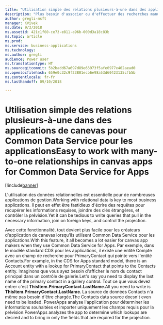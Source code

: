 ```yaml
---
title: "Utilisation simple des relations plusieurs-à-une dans des applications de canevas pour Common Data Service pour les applications"
description: "Plus besoin d'associer ou d'effectuer des recherches manuellement. PowerApps développe automatiquement les relations plusieurs-à-une, ainsi les informations sont à portée de main."
author: gregli-msft
manager: KVivek
ms.date: 9/3/2018
ms.assetid: 421c1f60-ce73-e811-a96b-000d3a18c83b
ms.topic: article
ms.prod: 
ms.service: business-applications
ms.technology: 
ms.author: gregli
audience: Power user
ms.translationtype: HT
ms.sourcegitcommit: 5b2badd67a697d89e63973f5afe0977e402aead0
ms.openlocfilehash: 659e0c32c9f23801ecb6e98a53d60423135cfb5b
ms.contentlocale: fr-fr
ms.lasthandoff: 09/10/2018

---
```

# <a name="easy-to-work-with-many-to-one-relationships-in-canvas-apps-for-common-data-service-for-apps"></a><span data-ttu-id="7604b-104">Utilisation simple des relations plusieurs-à-une dans des applications de canevas pour Common Data Service pour les applications</span><span class="sxs-lookup"><span data-stu-id="7604b-104">Easy to work with many-to-one relationships in canvas apps for Common Data Service for Apps</span></span>


[!include[banner](../../includes/banner.md)]

<span data-ttu-id="7604b-105">L'utilisation des données relationnelles est essentielle pour de nombreuses applications de gestion.</span><span class="sxs-lookup"><span data-stu-id="7604b-105">Working with relational data is key to most business applications.</span></span> <span data-ttu-id="7604b-106">Il peut en effet être fastidieux d'écrire des requêtes pour récupérer les informations requises, joindre des clés étrangères, et contrôler la prévision.</span><span class="sxs-lookup"><span data-stu-id="7604b-106">Yet it can be tedious to write queries that pull in the necessary information, join on foreign keys, and control the projection.</span></span>

<span data-ttu-id="7604b-107">Avec cette fonctionnalité, tout devient plus facile pour les créateurs d'application de canevas lorsqu'ils utilisent Common Data Service pour les applications.</span><span class="sxs-lookup"><span data-stu-id="7604b-107">With this feature, it all becomes a lot easier for canvas app makers when they use Common Data Service for Apps.</span></span> <span data-ttu-id="7604b-108">Par exemple, dans le modèle standard CDS pour les applications, il existe une entité Compte avec un champ de recherche pour PrimaryContact qui pointe vers l'entité Contacts.</span><span class="sxs-lookup"><span data-stu-id="7604b-108">For example, in the CDS for Apps standard model, there is an Account entity with a lookup for PrimaryContact that points to the Contacts entity.</span></span> <span data-ttu-id="7604b-109">Imaginons que vous ayez besoin d'afficher le nom du contact principal dans un contrôle de galerie.</span><span class="sxs-lookup"><span data-stu-id="7604b-109">Let's say you need to display the last name of the primary contact in a gallery control.</span></span> <span data-ttu-id="7604b-110">Tout ce que vous devez entrer c'est **ThisItem.PrimaryContact.LastName**.</span><span class="sxs-lookup"><span data-stu-id="7604b-110">All you need to write is **ThisItem.PrimaryContact.LastName**.</span></span> <span data-ttu-id="7604b-111">La source de données Contacts n'a même pas besoin d'être chargée.</span><span class="sxs-lookup"><span data-stu-id="7604b-111">The Contacts data source doesn't even need to be loaded.</span></span> <span data-ttu-id="7604b-112">PowerApps analyse l'application pour déterminer les informations souhaitées et importer uniquement les champs requis pour la prévision.</span><span class="sxs-lookup"><span data-stu-id="7604b-112">PowerApps analyzes the app to determine which lookups are desired and to bring in only the fields that are required for the projection.</span></span>

